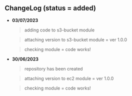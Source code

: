 ## ChangeLog (status = added)

- **03/07/2023** 
	> adding code to s3-bucket module 

	> attaching version to s3-bucket module = ver 1.0.0

	> checking module = code works!


- **30/06/2023** 
	> repository has been created 

	> attaching version to ec2 module = ver 1.0.0

	> checking module = code works!